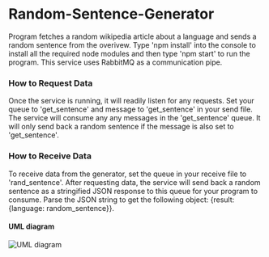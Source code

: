 # Random-Sentence-Generator
Program fetches a random wikipedia article about a language and sends a random sentence from the overivew. 
Type 'npm install' into the console to install all the required node modules and then type 'npm start' to run the program. 
This service uses RabbitMQ as a communication pipe. 

<h3>How to Request Data</h3> 
Once the service is running, it will readily listen for any requests. Set your queue to 'get_sentence' and message to 'get_sentence' in your send file. The service will consume any any messages in the 'get_sentence' queue. It will only send back a random sentence if the message is also set to 'get_sentence'.

<h3>How to Receive Data</h3>
To receive data from the generator, set the queue in your receive file to 'rand_sentence'. After requesting data, the service will send back a random sentence as a stringified JSON response to this queue for your program to consume. Parse the JSON string to get the following object: {result: {language: random_sentence}}.

<h4>UML diagram</h4>

![UML diagram](https://user-images.githubusercontent.com/80930289/180602415-6f4fc78e-1fd9-4154-9e15-4e099980d07d.png)

